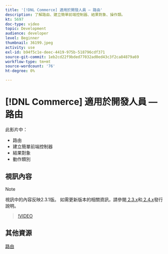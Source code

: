 ```yaml
---
title: '[!DNL Commerce] 適用於開發人員 — 路由'
description: 了解路由、建立簡單前端控制器、結果對象、操作類。
kt: 5697
doc-type: video
topic: Development
audience: developer
level: Beginner
thumbnail: 36199.jpeg
activity: use
exl-id: b94f5c1e-deec-4419-975b-518796cdf371
source-git-commit: 1eb2cd22f9bded77032ad0ed43c3f2ca84879a69
workflow-type: tm+mt
source-wordcount: '76'
ht-degree: 0%

---
```


# [!DNL Commerce] 適用於開發人員 — 路由

此影片中：

- 路由
- 建立簡單前端控制器
- 結果對象
- 動作類別

## 視訊內容

>[!NOTE]
>
>視訊中的內容反映2.3.1版。 如需更新版本的相關資訊，請參閱[ 2.3.x](https://devdocs.magento.com/guides/v2.3/release-notes/bk-release-notes.html)和[ 2.4.x](https://devdocs.magento.com/guides/v2.4/release-notes/bk-release-notes.html)發行說明。

>[!VIDEO](https://video.tv.adobe.com/v/36199?quality=12&learn=on)

## 其他資源

[路由](https://devdocs.magento.com/guides/v2.4/extension-dev-guide/routing.html)
